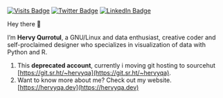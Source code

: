 [![Visits Badge](https://badges.pufler.dev/visits/hervyqa/hervyqa)](https:hervyqa.dev)
[![Twitter Badge](https://img.shields.io/badge/Twitter-Profile-informational?style=flat&logo=twitter&logoColor=white&color=1CA2F1)](https://twitter.com/hervyqa)
[![LinkedIn Badge](https://img.shields.io/badge/LinkedIn-Profile-informational?style=flat&logo=linkedin&logoColor=white&color=0D76A8)](https://www.linkedin.com/in/hervyqa/)

Hey there 👋

I’m **Hervy Qurrotul**, a GNU/Linux and data enthusiast, creative coder
and self-proclaimed designer who specializes in visualization of data with
Python and R.

1. This **deprecated account**, currently i moving git hosting to sourcehut
[https://git.sr.ht/~hervyqa](https://git.sr.ht/~hervyqa).
1. Want to know more about me? Check out my
website. [https://hervyqa.dev](https://hervyqa.dev)
